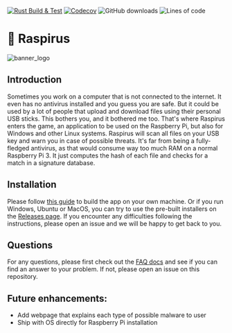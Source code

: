 [![Rust Build & Test](https://github.com/Benji377/Raspirus/actions/workflows/rust.yml/badge.svg)](https://github.com/Benji377/Raspirus/actions/workflows/rust.yml)
[![Codecov](https://codecov.io/gh/Raspirus/Raspirus/branch/main/graph/badge.svg?token=0GFFWY7YBP)](https://codecov.io/gh/Raspirus/Raspirus)
![GitHub downloads](https://img.shields.io/github/downloads/Raspirus/Raspirus/total?label=Downloads)
![Lines of code](https://img.shields.io/tokei/lines/github/Raspirus/Raspirus?label=Lines%20of%20code)
# :rocket: Raspirus
![banner_logo](https://user-images.githubusercontent.com/50681275/223684389-ed0f104f-c183-4223-9723-c268e7cc5268.png)

## Introduction
Sometimes you work on a computer that is not connected to the internet. It even has no antivirus installed and you guess you are safe. But it could be used by a lot of people that upload and download files using their personal USB sticks. This bothers you, and it bothered me too. That's where Raspirus enters the game, an application to be used on the Raspberry Pi, but also for Windows and other Linux systems. Raspirus will scan all files on your USB key and warn you in case of possible threats. It's far from being a fully-fledged antivirus, as that would consume way too much RAM on a normal Raspberry Pi 3. It just computes the hash of each file and checks for a match in a signature database.

## Installation
Please follow [this guide](https://github.com/Raspirus/docs) to build the app on your own machine. Or if you run Windows, Ubuntu or MacOS, you can try to use the pre-built installers on the [Releases page](https://github.com/Raspirus/Raspirus/releases/latest). If you encounter any difficulties following the instructions, please open an issue and we will be happy to get back to you.

## Questions
For any questions, please first check out the [FAQ docs](https://github.com/Raspirus/docs) and see if you can find an answer to your problem. If not, please open an issue on this repository.

## Future enhancements:
- Add webpage that explains each type of possible malware to user
- Ship with OS directly for Raspberry Pi installation
